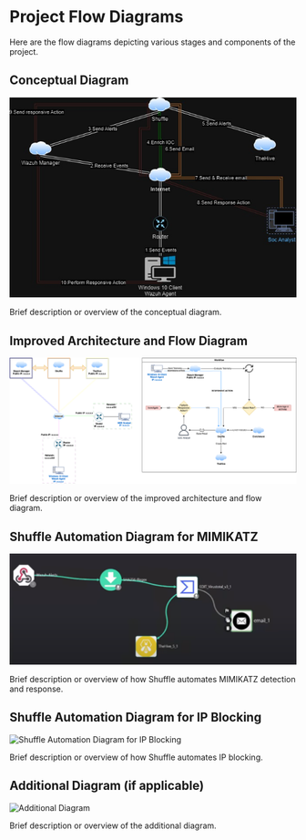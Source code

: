 # Project Flow Diagrams

Here are the flow diagrams depicting various stages and components of the project.

## Conceptual Diagram

![Conceptual Diagram](https://github.com/Shivashockwave6/SOAR-Wazuh-Endpoint-Defense/blob/main/Flow-Diagram/Conceptual%20Diagram.jpg)

Brief description or overview of the conceptual diagram.

## Improved Architecture and Flow Diagram

![Improved Architecture and Flow Diagram](https://github.com/Shivashockwave6/SOAR-Wazuh-Endpoint-Defense/blob/main/Flow-Diagram/Improved%20Architecture%20and%20Flow%20Diagram.png)

Brief description or overview of the improved architecture and flow diagram.

## Shuffle Automation Diagram for MIMIKATZ

![Shuffle Automation Diagram for MIMIKATZ](https://github.com/Shivashockwave6/SOAR-Wazuh-Endpoint-Defense/blob/main/Flow-Diagram/Shuffle%20Automation%20Diagram%20for%20MIMIKATZ.png)

Brief description or overview of how Shuffle automates MIMIKATZ detection and response.

## Shuffle Automation Diagram for IP Blocking

![Shuffle Automation Diagram for IP Blocking](link/to/ip-blocking-automation-diagram.png)

Brief description or overview of how Shuffle automates IP blocking.

## Additional Diagram (if applicable)

![Additional Diagram](link/to/additional-diagram.png)

Brief description or overview of the additional diagram.

